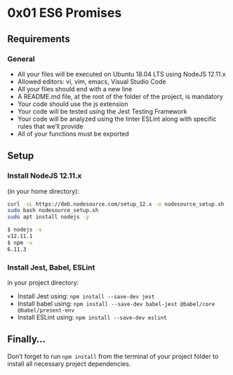 # 0x01 ES6 Promises
## Requirements
### General
- All your files will be executed on Ubuntu 18.04 LTS using NodeJS 12.11.x
- Allowed editors: vi, vim, emacs, Visual Studio Code
- All your files should end with a new line
- A README.md file, at the root of the folder of the project, is mandatory
- Your code should use the js extension
- Your code will be tested using the Jest Testing Framework
- Your code will be analyzed using the linter ESLint along with specific rules that we’ll provide
- All of your functions must be exported

## Setup
### Install NodeJS 12.11.x
(in your home directory):
``` bash
curl -sL https://deb.nodesource.com/setup_12.x -o nodesource_setup.sh
sudo bash nodesource_setup.sh
sudo apt install nodejs -y

```
``` bash
$ nodejs -v 
v12.11.1
$ npm -v
6.11.3

```

### Install Jest, Babel, ESLint

in your project directory:
- Install Jest using: `npm install --save-dev jest`
- Install babel using: `npm install --save-dev babel-jest @babel/core @babel/present-env`
- Install ESLint using: `npm install --save-dev eslint`

## Finally…
Don’t forget to run `npm install` from the terminal of your project folder to install all necessary project dependencies.